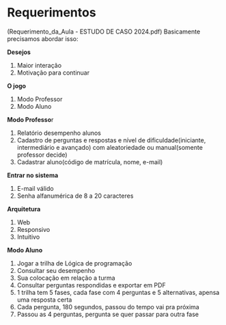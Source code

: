 # Requerimentos

(Requerimento_da_Aula - ESTUDO DE CASO 2024.pdf)
Basicamente precisamos abordar isso:

**Desejos**
1. Maior interação
2. Motivação para continuar

**O jogo**
1. Modo Professor
2. Modo Aluno

**Modo Professo**r
1. Relatório desempenho alunos
2. Cadastro de perguntas e respostas e nível de dificuldade(iniciante, intermediário e avançado) com aleatoriedade ou manual(somente professor decide)
3. Cadastrar aluno(código de matrícula, nome, e-mail)

**Entrar no sistema**
1. E-mail válido
2. Senha alfanumérica de 8 a 20 caracteres

**Arquitetura**
1. Web
2. Responsivo
3. Intuitivo

**Modo Aluno**
1. Jogar a trilha de Lógica de programação
2. Consultar seu desempenho
3. Sua colocação em relação a turma
4. Consultar perguntas respondidas e exportar em PDF
5. 1 trilha tem 5 fases, cada fase com 4 perguntas e 5 alternativas, apensa uma resposta certa
6. Cada pergunta, 180 segundos, passou do tempo vai pra próxima
7. Passou as 4 perguntas, pergunta se quer passar para outra fase
